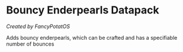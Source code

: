 
# Bouncy Enderpearls Datapack
_Created by FancyPotatOS_


Adds bouncy enderpearls, which can be crafted and has a specifiable number of bounces

